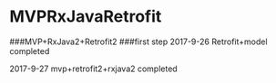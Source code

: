 # MVPRxJavaRetrofit
###MVP+RxJava2+Retrofit2
###first step 2017-9-26  Retrofit+model completed



2017-9-27   mvp+retrofit2+rxjava2  completed



